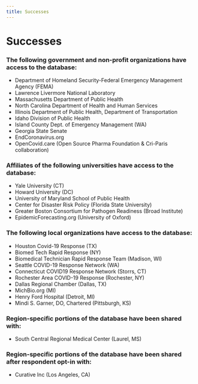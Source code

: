 ```yaml
---
title: Successes
---
```

# Successes

### The following government and non-profit organizations have access to the database:

* Department of Homeland Security-Federal Emergency Management Agency (FEMA)
* Lawrence Livermore National Laboratory
* Massachusetts Department of Public Health
* North Carolina Department of Health and Human Services
* Illinois Department of Public Health, Department of Transportation
* Idaho Division of Public Health
* Island County Dept. of Emergency Management (WA)
* Georgia State Senate
* EndCoronavirus.org
* OpenCovid.care (Open Source Pharma Foundation & Cri-Paris collaboration)

### Affiliates of the following universities have access to the database:

* Yale University (CT)
* Howard University (DC)
* University of Maryland School of Public Health
* Center for Disaster Risk Policy (Florida State University)
* Greater Boston Consortium for Pathogen Readiness (Broad Institute)
* EpidemicForecasting.org (University of Oxford)

### The following local organizations  have access to the database:

* Houston Covid-19 Response (TX)
* Biomed Tech Rapid Response (NY)
* Biomedical Technician Rapid Response Team (Madison, WI)
* Seattle COVID-19 Response Network (WA)
* Connecticut COVID19 Response Network (Storrs, CT)
* Rochester Area COVID-19 Response (Rochester, NY)
* Dallas Regional Chamber (Dallas, TX)
* MichBio.org (MI)
* Henry Ford Hospital (Detroit, MI)
* Mindi S. Garner, DO, Chartered (Pittsburgh, KS)

### Region-specific portions of the database have been shared with:

* South Central Regional Medical Center (Laurel, MS)

### Region-specific portions of the database have been shared after respondent opt-in with:

* Curative Inc (Los Angeles, CA)